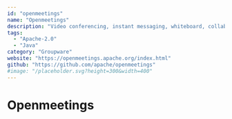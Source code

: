 ```yaml
---
id: "openmeetings"
name: "Openmeetings"
description: "Video conferencing, instant messaging, whiteboard, collaborative document editing and other groupware tools using API functions of the Red5 Streaming Server for Remoting and Streaming."
tags:
  - "Apache-2.0"
  - "Java"
category: "Groupware"
website: "https://openmeetings.apache.org/index.html"
github: "https://github.com/apache/openmeetings"
#image: "/placeholder.svg?height=300&width=400"
---
```


# Openmeetings
